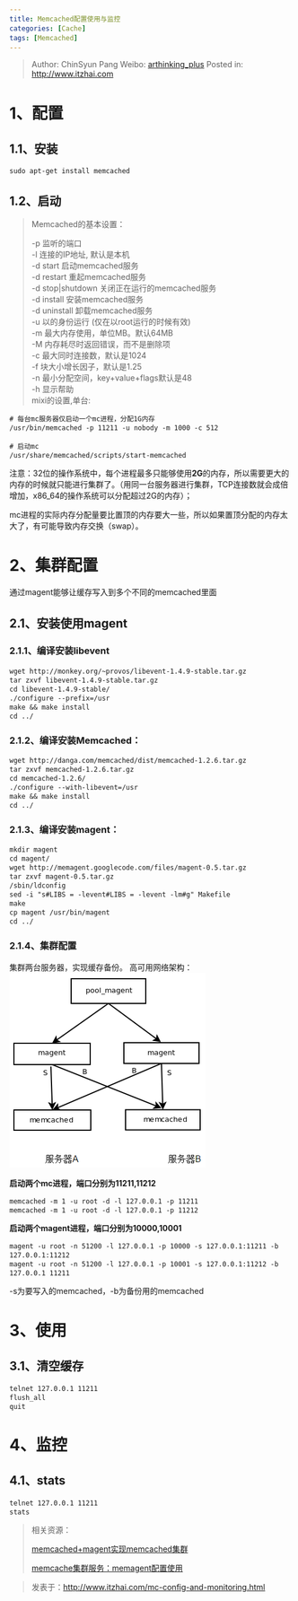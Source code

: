 ```yaml
---
title: Memcached配置使用与监控
categories: [Cache]
tags: [Memcached]
---
```


> Author: ChinSyun Pang
> Weibo: [arthinking_plus](http://weibo.com/arthinkingplus)
> Posted in: http://www.itzhai.com

# 1、配置
## 1.1、安装
```
sudo apt-get install memcached
```
## 1.2、启动
> Memcached的基本设置：
>     
> -p 监听的端口    
> -l 连接的IP地址, 默认是本机    
> -d start 启动memcached服务    
> -d restart 重起memcached服务    
> -d stop|shutdown 关闭正在运行的memcached服务    
> -d install 安装memcached服务    
> -d uninstall 卸载memcached服务    
> -u 以的身份运行 (仅在以root运行的时候有效)    
> -m 最大内存使用，单位MB。默认64MB    
> -M 内存耗尽时返回错误，而不是删除项    
> -c 最大同时连接数，默认是1024    
> -f 块大小增长因子，默认是1.25    
> -n 最小分配空间，key+value+flags默认是48    
> -h 显示帮助    
> mixi的设置,单台:    

```shell
# 每台mc服务器仅启动一个mc进程，分配1G内存
/usr/bin/memcached -p 11211 -u nobody -m 1000 -c 512

# 启动mc
/usr/share/memcached/scripts/start-memcached
```    

注意：32位的操作系统中，每个进程最多只能够使用**2G**的内存，所以需要更大的内存的时候就只能进行集群了。（用同一台服务器进行集群，TCP连接数就会成倍增加，x86_64的操作系统可以分配超过2G的内存）；

mc进程的实际内存分配量要比置顶的内存要大一些，所以如果置顶分配的内存太大了，有可能导致内存交换（swap）。

# 2、集群配置
通过magent能够让缓存写入到多个不同的memcached里面

## 2.1、安装使用magent
### 2.1.1、编译安装libevent
```shell
wget http://monkey.org/~provos/libevent-1.4.9-stable.tar.gz
tar zxvf libevent-1.4.9-stable.tar.gz
cd libevent-1.4.9-stable/
./configure --prefix=/usr
make && make install
cd ../
```

### 2.1.2、编译安装Memcached：
```shell
wget http://danga.com/memcached/dist/memcached-1.2.6.tar.gz
tar zxvf memcached-1.2.6.tar.gz
cd memcached-1.2.6/
./configure --with-libevent=/usr
make && make install
cd ../
```

### 2.1.3、编译安装magent：
```shell
mkdir magent
cd magent/
wget http://memagent.googlecode.com/files/magent-0.5.tar.gz
tar zxvf magent-0.5.tar.gz
/sbin/ldconfig
sed -i "s#LIBS = -levent#LIBS = -levent -lm#g" Makefile
make
cp magent /usr/bin/magent
cd ../
```

### 2.1.4、集群配置
集群两台服务器，实现缓存备份。
高可用网络架构：    
![](https://raw.githubusercontent.com/arthinking/informal-essay/master/images/2014/12/20141217-mc001.png)

**启动两个mc进程，端口分别为11211,11212**
```shell
memcached -m 1 -u root -d -l 127.0.0.1 -p 11211
memcached -m 1 -u root -d -l 127.0.0.1 -p 11212
```

**启动两个magent进程，端口分别为10000,10001**
```shell
magent -u root -n 51200 -l 127.0.0.1 -p 10000 -s 127.0.0.1:11211 -b 127.0.0.1:11212
magent -u root -n 51200 -l 127.0.0.1 -p 10001 -s 127.0.0.1:11212 -b 127.0.0.1 11211
```

-s为要写入的memcached，-b为备份用的memcached    

# 3、使用
## 3.1、清空缓存
```
telnet 127.0.0.1 11211
flush_all
quit
```

# 4、监控
## 4.1、stats
```shell
telnet 127.0.0.1 11211
stats
```

> 相关资源：
>     
> [memcached+magent实现memcached集群](http://www.cnblogs.com/happyday56/p/3461113.html "memcached+magent实现memcached集群")     
>
> [memcache集群服务：memagent配置使用  ](http://zhumeng8337797.blog.163.com/blog/static/10076891420113431424757/ "memcache集群服务：memagent配置使用  ")

> 发表于：http://www.itzhai.com/mc-config-and-monitoring.html


